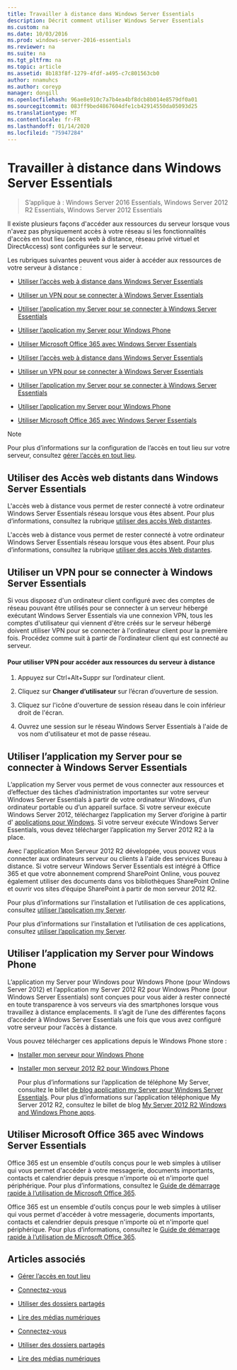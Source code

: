```yaml
---
title: Travailler à distance dans Windows Server Essentials
description: Décrit comment utiliser Windows Server Essentials
ms.custom: na
ms.date: 10/03/2016
ms.prod: windows-server-2016-essentials
ms.reviewer: na
ms.suite: na
ms.tgt_pltfrm: na
ms.topic: article
ms.assetid: 8b183f8f-1279-4fdf-a495-c7c801563cb0
author: nnamuhcs
ms.author: coreyp
manager: dongill
ms.openlocfilehash: 96ae8e910c7a7b4ea4bf8dcb8b014e8579df0a01
ms.sourcegitcommit: 083ff9bed4867604dfe1cb42914550da05093d25
ms.translationtype: MT
ms.contentlocale: fr-FR
ms.lasthandoff: 01/14/2020
ms.locfileid: "75947284"
---
```

# <a name="work-remotely-in-windows-server-essentials"></a>Travailler à distance dans Windows Server Essentials

>S’applique à : Windows Server 2016 Essentials, Windows Server 2012 R2 Essentials, Windows Server 2012 Essentials
  
 Il existe plusieurs façons d'accéder aux ressources du serveur lorsque vous n'avez pas physiquement accès à votre réseau si les fonctionnalités d'accès en tout lieu (accès web à distance, réseau privé virtuel et DirectAccess) sont configurées sur le serveur.  
  
 Les rubriques suivantes peuvent vous aider à accéder aux ressources de votre serveur à distance :  
  

-   [Utiliser l’accès web à distance dans Windows Server Essentials](Work-Remotely-in-Windows-Server-Essentials.md#BKMA_RWA)  
  
-   [Utiliser un VPN pour se connecter à Windows Server Essentials](Work-Remotely-in-Windows-Server-Essentials.md#BKMK_3)  
  
-   [Utiliser l’application my Server pour se connecter à Windows Server Essentials](Work-Remotely-in-Windows-Server-Essentials.md#BKMK_App)  
  
-   [Utiliser l’application my Server pour Windows Phone](Work-Remotely-in-Windows-Server-Essentials.md#BKMK_2)  
  
-   [Utiliser Microsoft Office 365 avec Windows Server Essentials](Work-Remotely-in-Windows-Server-Essentials.md#BKMK_O365)  

-   [Utiliser l’accès web à distance dans Windows Server Essentials](../use/Work-Remotely-in-Windows-Server-Essentials.md#BKMA_RWA)  
  
-   [Utiliser un VPN pour se connecter à Windows Server Essentials](../use/Work-Remotely-in-Windows-Server-Essentials.md#BKMK_3)  
  
-   [Utiliser l’application my Server pour se connecter à Windows Server Essentials](../use/Work-Remotely-in-Windows-Server-Essentials.md#BKMK_App)  
  
-   [Utiliser l’application my Server pour Windows Phone](../use/Work-Remotely-in-Windows-Server-Essentials.md#BKMK_2)  
  
-   [Utiliser Microsoft Office 365 avec Windows Server Essentials](../use/Work-Remotely-in-Windows-Server-Essentials.md#BKMK_O365)  

  
> [!NOTE]
>  Pour plus d’informations sur la configuration de l’accès en tout lieu sur votre serveur, consultez [gérer l’accès en tout lieu](../manage/Manage-Anywhere-Access-in-Windows-Server-Essentials.md).  
  
##  <a name="BKMA_RWA"></a>Utiliser des Accès web distants dans Windows Server Essentials  

 L'accès web à distance vous permet de rester connecté à votre ordinateur Windows Server Essentials réseau lorsque vous êtes absent. Pour plus d’informations, consultez la rubrique [utiliser des accès Web distantes](Use-Remote-Web-Access-in-Windows-Server-Essentials.md).  

 L'accès web à distance vous permet de rester connecté à votre ordinateur Windows Server Essentials réseau lorsque vous êtes absent. Pour plus d’informations, consultez la rubrique [utiliser des accès Web distantes](../use/Use-Remote-Web-Access-in-Windows-Server-Essentials.md).  

  
##  <a name="BKMK_3"></a>Utiliser un VPN pour se connecter à Windows Server Essentials  
 Si vous disposez d'un ordinateur client configuré avec des comptes de réseau pouvant être utilisés pour se connecter à un serveur hébergé exécutant Windows Server Essentials via une connexion VPN, tous les comptes d'utilisateur qui viennent d'être créés sur le serveur hébergé doivent utiliser VPN pour se connecter à l'ordinateur client pour la première fois. Procédez comme suit à partir de l’ordinateur client qui est connecté au serveur.  
  
#### <a name="to-use-vpn-to-remotely-access-server-resources"></a>Pour utiliser VPN pour accéder aux ressources du serveur à distance  
  
1.  Appuyez sur Ctrl+Alt+Suppr sur l’ordinateur client.  
  
2.  Cliquez sur **Changer d’utilisateur** sur l’écran d’ouverture de session.  
  
3.  Cliquez sur l'icône d'ouverture de session réseau dans le coin inférieur droit de l'écran.  
  
4.  Ouvrez une session sur le réseau Windows Server Essentials à l'aide de vos nom d'utilisateur et mot de passe réseau.  
  
##  <a name="BKMK_App"></a>Utiliser l’application my Server pour se connecter à Windows Server Essentials  
 L’application my Server vous permet de vous connecter aux ressources et d’effectuer des tâches d’administration importantes sur votre serveur Windows Server Essentials à partir de votre ordinateur Windows, d’un ordinateur portable ou d’un appareil surface. Si votre serveur exécute Windows Server 2012, téléchargez l’application my Server d’origine à partir d' [applications pour Windows](https://windows.microsoft.com/windows-8/apps). Si votre serveur exécute Windows Server Essentials, vous devez télécharger l’application my Server 2012 R2 à la place.  
  
 Avec l'application Mon Serveur 2012 R2 développée, vous pouvez vous connecter aux ordinateurs serveur ou clients à l'aide des services Bureau à distance. Si votre serveur Windows Server Essentials est intégré à Office 365 et que votre abonnement comprend SharePoint Online, vous pouvez également utiliser des documents dans vos bibliothèques SharePoint Online et ouvrir vos sites d’équipe SharePoint à partir de mon serveur 2012 R2.  
  

 Pour plus d’informations sur l’installation et l’utilisation de ces applications, consultez [utiliser l’application my Server](Use-the-My-Server-App-to-Connect-to-Windows-Server-Essentials.md).  

 Pour plus d’informations sur l’installation et l’utilisation de ces applications, consultez [utiliser l’application my Server](../use/Use-the-My-Server-App-to-Connect-to-Windows-Server-Essentials.md).  

  
##  <a name="BKMK_2"></a>Utiliser l’application my Server pour Windows Phone  
 L’application my Server pour Windows pour Windows Phone (pour Windows Server 2012) et l’application my Server 2012 R2 pour Windows Phone (pour Windows Server Essentials) sont conçues pour vous aider à rester connecté en toute transparence à vos serveurs via des smartphones lorsque vous travaillez à distance emplacements. Il s’agit de l’une des différentes façons d’accéder à Windows Server Essentials une fois que vous avez configuré votre serveur pour l’accès à distance.  
  
 Vous pouvez télécharger ces applications depuis le Windows Phone store :  
  
- [Installer mon serveur pour Windows Phone](http://www.windowsphone.com/store/app/my-server/6c2f98d5-6fcf-4e1d-b8b1-cde62ea1a94a)  
  
- [Installer mon serveur 2012 R2 pour Windows Phone](http://www.windowsphone.com/store/app/my-server-2012-r2/44f596b5-0477-4096-b96e-ddd6ef64ad6b)  
  
  Pour plus d’informations sur l’application de téléphone My Server, consultez le billet [de blog application my Server pour Windows Server Essentials](https://blogs.technet.com/b/sbs/archive/2012/09/18/my-server-phone-app-for-windows-server-2012-essentials.aspx). Pour plus d’informations sur l’application téléphonique My Server 2012 R2, consultez le billet de blog [My Server 2012 R2 Windows and Windows Phone apps](https://blogs.technet.com/b/sbs/archive/2013/11/19/my-server-2012-r2-windows-and-windows-phone-apps.aspx).  
  
##  <a name="BKMK_O365"></a>Utiliser Microsoft Office 365 avec Windows Server Essentials  

 Office 365 est un ensemble d'outils conçus pour le web simples à utiliser qui vous permet d'accéder à votre messagerie, documents importants, contacts et calendrier depuis presque n'importe où et n'importe quel périphérique. Pour plus d’informations, consultez le [Guide de démarrage rapide à l’utilisation de Microsoft Office 365](Quick-Start-Guide-to-Using-Microsoft-Office-365-with-Windows-Server-Essentials.md).  

 Office 365 est un ensemble d'outils conçus pour le web simples à utiliser qui vous permet d'accéder à votre messagerie, documents importants, contacts et calendrier depuis presque n'importe où et n'importe quel périphérique. Pour plus d’informations, consultez le [Guide de démarrage rapide à l’utilisation de Microsoft Office 365](../use/Quick-Start-Guide-to-Using-Microsoft-Office-365-with-Windows-Server-Essentials.md).  

  
## <a name="see-also"></a>Articles associés  
  
-   [Gérer l’accès en tout lieu](../manage/Manage-Anywhere-Access-in-Windows-Server-Essentials.md)  
  

-   [Connectez-vous](Get-Connected-in-Windows-Server-Essentials.md)  
  
-   [Utiliser des dossiers partagés](Use-Shared-Folders-in-Windows-Server-Essentials.md)  
  
-   [Lire des médias numériques](Play-Digital-Media-in-Windows-Server-Essentials.md)

-   [Connectez-vous](../use/Get-Connected-in-Windows-Server-Essentials.md)  
  
-   [Utiliser des dossiers partagés](../use/Use-Shared-Folders-in-Windows-Server-Essentials.md)  
  
-   [Lire des médias numériques](../use/Play-Digital-Media-in-Windows-Server-Essentials.md)

